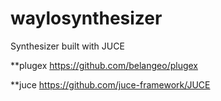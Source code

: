 # waylosynthesizer

Synthesizer built with JUCE

**plugex
https://github.com/belangeo/plugex

**juce
https://github.com/juce-framework/JUCE

